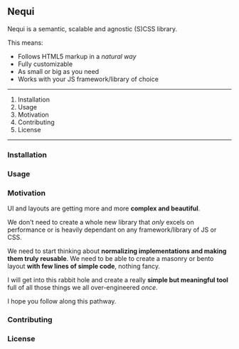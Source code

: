 ## Nequi

Nequi is a semantic, scalable and agnostic (S)CSS library.

This means:

- Follows HTML5 markup in a _natural way_
- Fully customizable
- As small or big as you need
- Works with your JS framework/library of choice

---

1. Installation
2. Usage
3. Motivation
4. Contributing
5. License

---

### Installation

### Usage

### Motivation

UI and layouts are getting more and more **complex and beautiful**.

We don't need to create a whole new library that _only_ excels on performance or is heavily dependant on any framework/library of JS or CSS.

We need to start thinking about **normalizing implementations and making them truly reusable**. We need to be able to create a masonry or bento layout **with few lines of simple code**, nothing fancy.

I will get into this rabbit hole and create a really **simple but meaningful tool** full of all those things we all over-engineered _once_.

I hope you follow along this pathway.

### Contributing

### License
